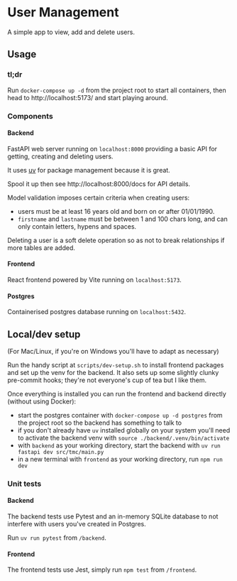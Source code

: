 # User Management

A simple app to view, add and delete users.

## Usage

### tl;dr
Run `docker-compose up -d` from the project root to start all containers, then head to http://localhost:5173/ and start playing around.

### Components

#### Backend

FastAPI web server running on `localhost:8000` providing a basic API for getting, creating and deleting users.

It uses [uv](https://docs.astral.sh/uv/) for package management because it is great.

Spool it up then see http://localhost:8000/docs for API details.

Model validation imposes certain criteria when creating users:
- users must be at least 16 years old and born on or after 01/01/1990.
- `firstname` and `lastname` must be between 1 and 100 chars long, and can only contain letters, hypens and spaces.

Deleting a user is a soft delete operation so as not to break relationships if more tables are added.

#### Frontend

React frontend powered by Vite running on `localhost:5173`.

#### Postgres

Containerised postgres database running on `localhost:5432`.

## Local/dev setup

(For Mac/Linux, if you're on Windows you'll have to adapt as necessary)

Run the handy script at `scripts/dev-setup.sh` to install frontend packages and set up the venv for the backend. It also sets up some slightly clunky pre-commit hooks; they're not everyone's cup of tea but I like them.

Once everything is installed you can run the frontend and backend directly (without using Docker):
- start the postgres container with `docker-compose up -d postgres` from the project root so the backend has something to talk to
- if you don't already have `uv` installed globally on your system you'll need to activate the backend venv with `source ./backend/.venv/bin/activate`
- with `backend` as your working directory, start the backend with `uv run fastapi dev src/tmc/main.py`
- in a new terminal with `frontend` as your working directory, run `npm run dev`

### Unit tests

#### Backend

The backend tests use Pytest and an in-memory SQLite database to not interfere with users you've created in Postgres.

Run `uv run pytest` from `/backend`.

#### Frontend

The frontend tests use Jest, simply run `npm test` from `/frontend`.
